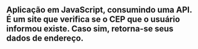 ## Aplicação em JavaScript, consumindo uma API. É um site que verifica se o CEP que o usuário informou existe. Caso sim, retorna-se seus dados de endereço. 

